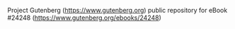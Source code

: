 Project Gutenberg (https://www.gutenberg.org) public repository for eBook #24248 (https://www.gutenberg.org/ebooks/24248)
